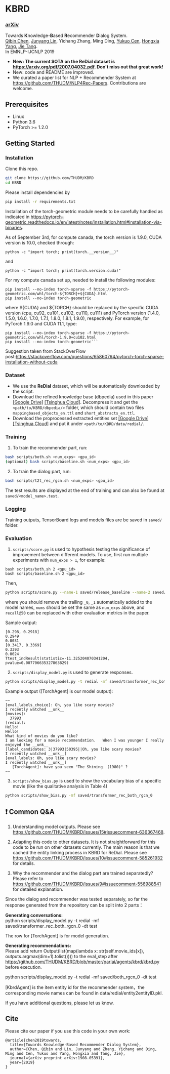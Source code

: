 # KBRD

### [arXiv](https://arxiv.org/abs/1908.05391)

Towards **K**nowledge-**B**ased **R**ecommender **D**ialog System.<br>
[Qibin Chen](https://www.qibin.ink), [Junyang Lin](https://justinlin610.github.io), Yichang Zhang, Ming Ding, [Yukuo Cen](https://sites.google.com/view/yukuocen), [Hongxia Yang](https://sites.google.com/site/hystatistics/home), [Jie Tang](http://keg.cs.tsinghua.edu.cn/jietang/).<br>
In EMNLP-IJCNLP 2019

* **New: The current SOTA on the ReDial dataset is https://arxiv.org/pdf/2007.04032.pdf. Don't miss out that great work!**
* New: code and README are improved.
* We curated a paper list for NLP + Recommender System at https://github.com/THUDM/NLP4Rec-Papers. Contributions are welcome.

## Prerequisites

- Linux
- Python 3.6
- PyTorch >= 1.2.0

## Getting Started

### Installation

Clone this repo.

```bash
git clone https://github.com/THUDM/KBRD
cd KBRD
```

Please install dependencies by

```bash
pip install -r requirements.txt
```

Installation of the torch-geometric module needs to be carefully handled as indicated in https://pytorch-geometric.readthedocs.io/en/latest/notes/installation.html#installation-via-binaries.

As of September 3rd, for compute canada, the torch version is 1.9.0, CUDA version is 10.0, checked through:
```
python -c "import torch; print(torch.__version__)"
```
and 
```
python -c "import torch; print(torch.version.cuda)"
```

For my compute canada set up, needed to install the following modules:
```pip install --no-index torch-scatter -f https://pytorch-geometric.com/whl/torch-${TORCH}+${CUDA}.html
pip install --no-index torch-sparse -f https://pytorch-geometric.com/whl/torch-${TORCH}+${CUDA}.html
pip install --no-index torch-geometric
```

where ${CUDA} and ${TORCH} should be replaced by the specific CUDA version (cpu, cu92, cu101, cu102, cu110, cu111) and PyTorch version (1.4.0, 1.5.0, 1.6.0, 1.7.0, 1.7.1, 1.8.0, 1.8.1, 1.9.0), respectively. For example, for PyTorch 1.9.0 and CUDA 11.1, type:


```pip install --no-index torch-scatter -f https://pytorch-geometric.com/whl/torch-1.9.0+cu102.html
pip install --no-index torch-sparse -f https://pytorch-geometric.com/whl/torch-1.9.0+cu102.html
pip install --no-index torch-geometric```
```
Suggestion taken from StackOverFlow post:https://stackoverflow.com/questions/65860764/pytorch-torch-sparse-installation-without-cuda


### Dataset

- We use the **ReDial** dataset, which will be automatically downloaded by the script.
- Download the refined knowledge base (dbpedia) used in this paper [[Google Drive]](https://drive.google.com/open?id=1WqRoQAxH_kdoJpbYVsFF0EN4ZJxiiDB2) [[Tsinghua Cloud]](https://cloud.tsinghua.edu.cn/f/6af126bdccc44352bfee/?dl=1). Decompress it and get the `<path/to/KBRD/dbpedia/>` folder, which should contain two files `mappingbased_objects_en.ttl` and `short_abstracts_en.ttl`.
- Download the proprocessed extracted entities set [[Google Drive]](https://drive.google.com/open?id=1OG-kNIeUi3i0UDNhJVMEnia9JeRAHVXB) [[Tsinghua Cloud]](https://cloud.tsinghua.edu.cn/f/88ac4b7eab6c416ca74f/?dl=1) and put it under `<path/to/KBRD/data/redial/`.

### Training

1. To train the recommender part, run:

```bash
bash scripts/both.sh <num_exps> <gpu_id>
(optional) bash scripts/baseline.sh <num_exps> <gpu_id>
```

2. To train the dialog part, run:

```bash
bash scripts/t2t_rec_rgcn.sh <num_exps> <gpu_id>
```

The test results are displayed at the end of training and can also be found at `saved/<model_name>.test`.

### Logging

Training outputs, TensorBoard logs and models files are be saved in `saved/` folder.

### Evaluation

1. `scripts/score.py` is used to hypothesis testing the significance of improvement between different models. To use, first run multiple experiments with `num_exps > 1`, for example:

```
bash scripts/both.sh 2 <gpu_id>
bash scripts/baseline.sh 2 <gpu_id>
```

Then,

```bash
python scripts/score.py --name-1 saved/release_baseline --name-2 saved/both_rgcn --num 2 --metric recall@50
```
where you should remove the trailing `_0`, `_1` automatically added to the model names, `nums` should be set the same as `num_exps` above, and `recall@50` can be replaced with other evaluation metrics in the paper.

Sample output:

```
[0.298, 0.2918]
0.2949
0.0031
[0.3417, 0.3369]
0.3393
0.0024
Ttest_indResult(statistic=-11.325204070341204, pvalue=0.007706635327863829)
```

2. `scripts/display_model.py` is used to generate responses.

```bash
python scripts/display_model.py -t redial -mf saved/transformer_rec_both_rgcn_0 -dt test
```

Example output (\[TorchAgent\] is our model output):

```
~~
[eval_labels_choice]: Oh, you like scary movies?
I recently watched __unk__
[movies]:
  37993
[redial]: 
Hello!
Hello!
What kind of movies do you like?
I am looking for a movie recommendation.   When I was younger I really enjoyed the __unk__
[label_candidates: 3|37993|50395||Oh, you like scary movies?
I recently watched __unk__]
[eval_labels: Oh, you like scary movies?
I recently watched __unk__]
   [TorchAgent]: have you seen "The Shining  (1980)" ?
~~
```

3. `scripts/show_bias.py` is used to show the vocabulary bias of a specific movie (like the qualitative analysis in Table 4)

```bash
python scripts/show_bias.py -mf saved/transformer_rec_both_rgcn_0
```

## ❗ Common Q&A

1. Understanding model outputs.
Please see https://github.com/THUDM/KBRD/issues/15#issuecomment-636367468.

2. Adapting this code to other datasets.
It is not straightforward for this code to be run on other datasets currently.
The main reason is that we cached the entity linking process in KBRD for ReDial. Please see https://github.com/THUDM/KBRD/issues/10#issuecomment-585261932 for details.

3. Why the recommender and the dialog part are trained separatedly?
Please refer to https://github.com/THUDM/KBRD/issues/9#issuecomment-556988541 for detailed explanation.

Since the dialog and recommender was tested separately, so far the response generated from the repository can be split into 2 parts：

<b>Generating conversations:</b> <br>
python scripts/display_model.py -t redial -mf saved/transformer_rec_both_rgcn_0 -dt test

The row for [TorchAgent] is for model generation.

<b>Generating recommendations:</b><br>
Please add return Output(list(map(lambda x: str(self.movie_ids[x]), outputs.argmax(dim=1).tolist()))) to the eval_step after https://github.com/THUDM/KBRD/blob/master/parlai/agents/kbrd/kbrd.py before execution.

python scripts/display_model.py -t redial -mf saved/both_rgcn_0 -dt test

[KbrdAgent] is the item entity id for the recommender system，the corresponding movie names can be found in data/redial/entity2entityID.pkl.

If you have additional questions, please let us know.

## Cite

Please cite our paper if you use this code in your own work:

```
@article{chen2019towards,
  title={Towards Knowledge-Based Recommender Dialog System},
  author={Chen, Qibin and Lin, Junyang and Zhang, Yichang and Ding, Ming and Cen, Yukuo and Yang, Hongxia and Tang, Jie},
  journal={arXiv preprint arXiv:1908.05391},
  year={2019}
}
```
